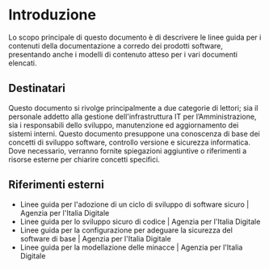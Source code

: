 # Introduzione

Lo scopo principale di questo documento è di descrivere le linee guida per i contenuti della documentazione a corredo dei prodotti software, presentando anche i modelli di contenuto atteso per i vari documenti elencati.

## Destinatari

Questo documento si rivolge principalmente a due categorie di lettori; sia il personale addetto alla gestione dell'infrastruttura IT per l’Amministrazione, sia i responsabili dello sviluppo, manutenzione ed aggiornamento dei sistemi interni.
Questo documento presuppone una conoscenza di base dei concetti di sviluppo software, controllo versione e sicurezza informatica. Dove necessario, verranno fornite spiegazioni aggiuntive o riferimenti a risorse esterne per chiarire concetti specifici.

## Riferimenti esterni

* Linee guida per l'adozione di un ciclo di sviluppo di software sicuro | Agenzia per l'Italia Digitale
* Linee guida per lo sviluppo sicuro di codice | Agenzia per l'Italia Digitale
* Linee guida per la configurazione per adeguare la sicurezza del software di base | Agenzia per l'Italia Digitale
* Linee guida per la modellazione delle minacce | Agenzia per l'Italia Digitale
